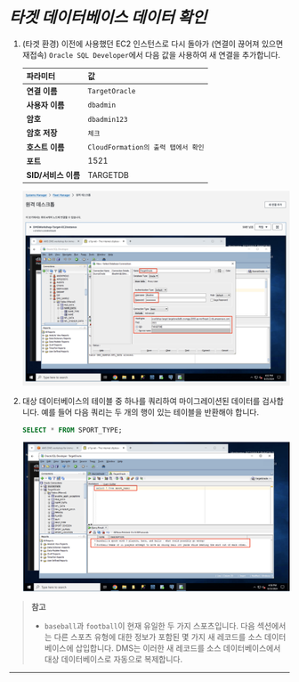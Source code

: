 # ***타겟 데이터베이스 데이터 확인***

1. (타겟 환경) 이전에 사용했던 EC2 인스턴스로 다시 돌아가 (연결이 끊어져 있으면 재접속) ```Oracle SQL Developer```에서 다음 값을 사용하여 새 연결을 추가합니다.

    | **파라미터** | **값**                          |
    | --- |--------------------------------|
    | **연결 이름** | ```TargetOracle```             |
    | **사용자 이름** | ```dbadmin```                  |
    | **암호** | ```dbadmin123```               |
    | **암호 저장** | ```체크```                       |
    | **호스트 이름** | ```CloudFormation의 출력 탭에서 확인``` |
    | **포트** | 1521                           |
    | **SID/서비스 이름** | TARGETDB                       |

    ![타겟 오라클 연결](../../images/target-oracle-connection.png)

2. 대상 데이터베이스의 테이블 중 하나를 쿼리하여 마이그레이션된 데이터를 검사합니다. 예를 들어 다음 쿼리는 두 개의 행이 있는 테이블을 반환해야 합니다.

    ```sql
    SELECT * FROM SPORT_TYPE;
    ```

    ![타겟 오라클 테스트 쿼리](../../images/target-oracle-test-query.png)


> **참고**<br>
> - ```baseball```과 ```football```이 현재 유일한 두 가지 스포츠입니다. 다음 섹션에서는 다른 스포츠 유형에 대한 정보가 포함된 몇 가지 새 레코드를 소스 데이터베이스에 삽입합니다. DMS는 이러한 새 레코드를 소스 데이터베이스에서 대상 데이터베이스로 자동으로 복제합니다.

___
